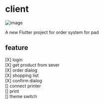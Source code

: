 # client
![image](https://user-images.githubusercontent.com/19197054/175075256-0b7b172f-da90-4e4f-b09b-d95a2898e46a.png)

A new Flutter project for order system for pad

## feature

[X] login  
[X] get product from sever  
[X] order dialog  
[X] shopping list  
[X]  confirm dialog  
[]  connect printer  
[]  print  
[]  theme switch  


